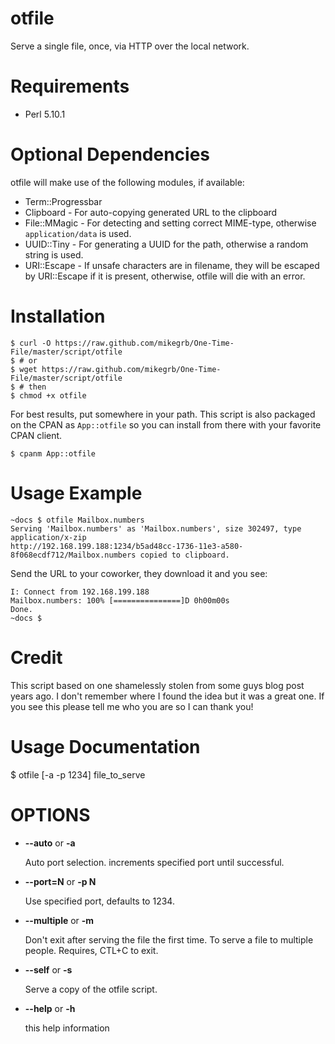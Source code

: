 otfile
======

Serve a single file, once, via HTTP over the local network.

Requirements
====
* Perl 5.10.1

Optional Dependencies
====

otfile will make use of the following modules, if available:

* Term::Progressbar
* Clipboard - For auto-copying generated URL to the clipboard
* File::MMagic - For detecting and setting correct MIME-type, otherwise ```application/data``` is used.
* UUID::Tiny - For generating a UUID for the path, otherwise a random string is used.
* URI::Escape - If unsafe characters are in filename, they will be escaped by URI::Escape if it is present, otherwise, otfile will die with an error.

Installation
====
```
$ curl -O https://raw.github.com/mikegrb/One-Time-File/master/script/otfile
$ # or
$ wget https://raw.github.com/mikegrb/One-Time-File/master/script/otfile
$ # then
$ chmod +x otfile
```

For best results, put somewhere in your path.  This script is also packaged on
the CPAN as ```App::otfile``` so you can install from there with your favorite
CPAN client.

```
$ cpanm App::otfile
```

Usage Example
====

```
~docs $ otfile Mailbox.numbers
Serving 'Mailbox.numbers' as 'Mailbox.numbers', size 302497, type application/x-zip
http://192.168.199.188:1234/b5ad48cc-1736-11e3-a580-8f068ecdf712/Mailbox.numbers copied to clipboard.
```

Send the URL to your coworker, they download it and you see:

```
I: Connect from 192.168.199.188
Mailbox.numbers: 100% [===============]D 0h00m00s
Done.
~docs $
```

Credit
====
This script based on one shamelessly stolen from some guys blog post years ago.  I don't remember where I found the idea but it was a great one.  If you see this please tell me who you are so I can thank you!

Usage Documentation
===

$ otfile \[-a -p 1234\] file_to_serve

# OPTIONS

- __\--auto__ or __\-a__

    Auto port selection.  increments specified port until successful.

- __\--port=N__ or __\-p N__

    Use specified port, defaults to 1234.

- __\--multiple__ or __\-m__

    Don't exit after serving the file the first time. To serve a file to multiple
    people. Requires, CTL+C to exit.

- __\--self__ or __\-s__

    Serve a copy of the otfile script.

- __\--help__ or __\-h__

    this help information
